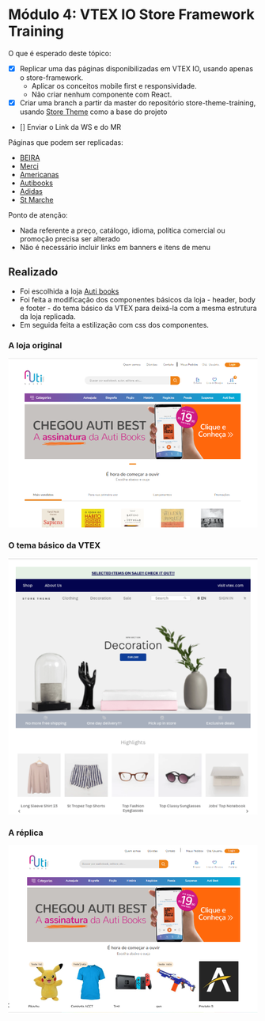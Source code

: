 # **Módulo 4: VTEX IO Store Framework Training**

O que é esperado deste tópico:
- [x] Replicar uma das páginas disponibilizadas em VTEX IO, usando apenas o store-framework.
  -  Aplicar os conceitos mobile first e responsividade.
  - Não criar nenhum componente com React.
- [x] Criar uma branch a partir da master do repositório store-theme-training, usando [Store Theme](https://gitlab.com/acct.global/acct.vtexio-projects/store-theme-training) como a base do projeto 
- [] Enviar o Link da WS e do MR


Páginas que podem ser replicadas:
- [BEIRA](https://en.beira.shop/)
- [Merci](https://www.merciwithlove.com.br/)
- [Americanas](https://www.americanas.com.br/hotsite/americanas-social?chave=dk_hm_tt_1_0_ge_social)
- [Autibooks](https://www.autibooks.com/)
- [Adidas](https://www.adidas.com.br/)
- [St Marche](https://www.marche.com.br/)


Ponto de atenção:
- Nada referente a preço, catálogo, idioma, política comercial ou promoção precisa ser alterado
- Não é necessário incluir links em banners e itens de menu

## **Realizado**
- Foi escolhida a loja [Auti books](https://www.autibooks.com/)
- Foi feita a modificação dos componentes básicos da loja - header, body e footer - do tema básico da VTEX para deixá-la com a mesma estrutura da loja replicada.
- Em seguida feita a estilização com css dos componentes.


### A loja original
![Auti Books](img/autibooks-original.png)

### O tema básico da VTEX
![Store Framework Treining](img/store-theme.png)

### A réplica
![replica](img/replica.png)